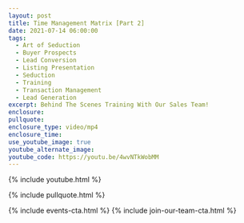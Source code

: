 ```yaml
---
layout: post
title: Time Management Matrix [Part 2]
date: 2021-07-14 06:00:00
tags:
  - Art of Seduction
  - Buyer Prospects
  - Lead Conversion
  - Listing Presentation
  - Seduction
  - Training
  - Transaction Management
  - Lead Generation
excerpt: Behind The Scenes Training With Our Sales Team!
enclosure:
pullquote:
enclosure_type: video/mp4
enclosure_time:
use_youtube_image: true
youtube_alternate_image:
youtube_code: https://youtu.be/4wvNTkWobMM
---
```

{% include youtube.html %}

{% include pullquote.html %}

{% include events-cta.html %} {% include join-our-team-cta.html %}
